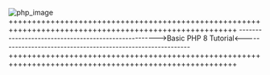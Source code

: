 ![php_image](https://user-images.githubusercontent.com/73672879/161801883-ebc4d6bb-716f-41ba-8853-a2157811596b.jpeg)
+++++++++++++++++++++++++++++++++++++++++++++++++++++++++++++++++++++++++++++++++++++++++++++++++++++++
----------------------------------------------------->Basic PHP 8 Tutorial<-------------------------------------------------------------
+++++++++++++++++++++++++++++++++++++++++++++++++++++++++++++++++++++++++++++++++++++++++++++++++++++++
